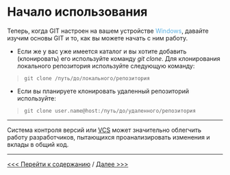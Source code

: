# **Начало использования** 

Теперь, когда GIT настроен на вашем устройстве 
<span style="color:#59afe1"> Windows</span>, давайте изучим основы GIT и то, как вы можете начать с ним работу.

+ Если же у вас уже имеется каталог и вы хотите добавить (клонировать) его используйте команду *git clone*. Для клонирования локального репозитория используйте следующую команду:

>`git clone /путь/до/локального/репозитория`

+ Если вы планируете клонировать удаленный репозиторий используйте:

>`git clone user.name@host:/путь/до/удаленного/репозитория`

---

Система контроля версий или [VCS](https://code.visualstudio.com/) может значительно облегчить работу разработчиков, пытающихся проанализировать изменения и вклады в общий код.

---

[<<< Перейти к содержанию](./01_readme.md) / [Далее >>>](./05_create.md)

